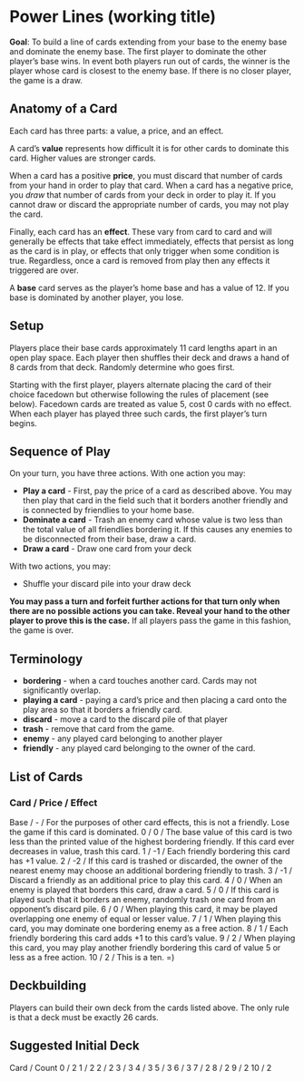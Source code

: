 # Power Lines (working title)

**Goal**: To build a line of cards extending from your base to the enemy base and dominate the enemy base. The first player to dominate the other player’s base wins. In event both players run out of cards, the winner is the player whose card is closest to the enemy base. If there is no closer player, the game is a draw.

## Anatomy of a Card

Each card has three parts: a value, a price, and an effect.

A card’s **value** represents how difficult it is for other cards to dominate this card. Higher values are stronger cards.

When a card has a positive **price**, you must discard that number of cards from your hand in order to play that card. When a card has a negative price, you _draw_ that number of cards from your deck in order to play it. If you cannot draw or discard the appropriate number of cards, you may not play the card.

Finally, each card has an **effect**. These vary from card to card and will generally be effects that take effect immediately, effects that persist as long as the card is in play, or effects that only trigger when some condition is true. Regardless, once a card is removed from play then any effects it triggered are over.

A **base** card serves as the player’s home base and has a value of 12. If you base is dominated by another player, you lose.

## Setup

Players place their base cards approximately 11 card lengths apart in an open play space. Each player then shuffles their deck and draws a hand of 8 cards from that deck. Randomly determine who goes first.

Starting with the first player, players alternate placing the card of their choice facedown but otherwise following the rules of placement (see below). Facedown cards are treated as value 5, cost 0 cards with no effect. When each player has played three such cards, the first player’s turn begins.

## Sequence of Play

On your turn, you have three actions. With one action you may:

* **Play a card** - First, pay the price of a card as described above. You may then play that card in the field such that it borders another friendly and is connected by friendlies to your home base.
* **Dominate a card** - Trash an enemy card whose value is two less than the total value of all friendlies bordering it. If this causes any enemies to be disconnected from their base, draw a card.
* **Draw a card** - Draw one card from your deck

With two actions, you may:

* Shuffle your discard pile into your draw deck

**You may pass a turn and forfeit further actions for that turn only when there are no possible actions you can take. Reveal your hand to the other player to prove this is the case.** If all players pass the game in this fashion, the game is over.

## Terminology

* **bordering** - when a card touches another card. Cards may not significantly overlap.
* **playing a card** - paying a card’s price and then placing a card onto the play area so that it borders a friendly card. 
* **discard** - move a card to the discard pile of that player
* **trash** - remove that card from the game.
* **enemy** - any played card belonging to another player
* **friendly** - any played card belonging to the owner of the card.

## List of Cards
### Card / Price / Effect
Base / - / For the purposes of other card effects, this is not a friendly. Lose the game if this card is dominated.
0 / 0 / The base value of this card is two less than the printed value of the highest bordering friendly. If this card ever decreases in value, trash this card.
1 / -1 / Each friendly bordering this card has +1 value.
2 / -2 / If this card is trashed or discarded, the owner of the nearest enemy may choose an additional bordering friendly to trash. 
3 / -1 / Discard a friendly as an additional price to play this card.
4 / 0 / When an enemy is played that borders this card, draw a card.
5 / 0 / If this card is played such that it borders an enemy, randomly trash one card from an opponent’s discard pile.
6 / 0 / When playing this card, it may be played overlapping one enemy of equal or lesser value.
7 / 1 / When playing this card, you may dominate one bordering enemy as a free action.
8 / 1 / Each friendly bordering this card adds +1 to this card’s value.
9 / 2 / When playing this card, you may play another friendly bordering this card of value 5 or less as a free action.
10 / 2 / This is a ten. =)

## Deckbuilding

Players can build their own deck from the cards listed above. The only rule is that a deck must be exactly 26 cards.

## Suggested Initial Deck
Card / Count
0  / 2
1  / 2
2  / 2
3  / 3
4  / 3
5  / 3
6  / 3
7  / 2
8  / 2
9  / 2
10 / 2